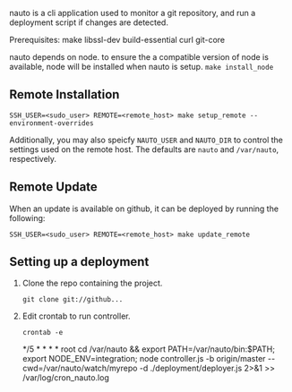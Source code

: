 nauto is a cli application used to monitor a git repository, and run a deployment script if changes are detected.

Prerequisites:
make
libssl-dev
build-essential
curl
git-core

nauto depends on node.  to ensure the a compatible version of node is available, node will be installed when nauto is setup. 
`make install_node`

Remote Installation
-------------------
`SSH_USER=<sudo_user> REMOTE=<remote_host> make setup_remote --environment-overrides`

Additionally, you may also speicfy `NAUTO_USER` and `NAUTO_DIR` to control the settings used on the remote host. The defaults are `nauto` and `/var/nauto`, respectively.

Remote Update
-------------
When an update is available on github, it can be deployed by running the following:

`SSH_USER=<sudo_user> REMOTE=<remote_host> make update_remote`

Setting up a deployment
-----------------------
1.  Clone the repo containing the project.
    
    `git clone git://github...`

2.  Edit crontab to run controller.
    
    `crontab -e`
    
    */5 * * * * root cd /var/nauto && export PATH=/var/nauto/bin:$PATH; export NODE_ENV=integration; node controller.js -b origin/master --cwd=/var/nauto/watch/myrepo -d ./deployment/deployer.js 2>&1 >> /var/log/cron_nauto.log